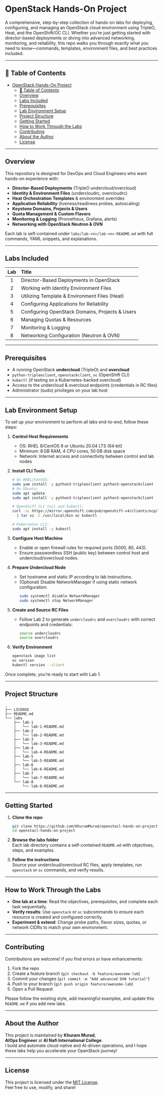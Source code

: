 # OpenStack Hands-On Project

A comprehensive, step-by-step collection of hands-on labs for deploying, configuring, and managing an OpenStack cloud environment using TripleO, Heat, and the OpenShift/OC CLI. Whether you’re just getting started with director-based deployments or diving into advanced networking, monitoring, and reliability, this repo walks you through exactly what you need to know—commands, templates, environment files, and best practices included.

---

## 📖 Table of Contents

- [OpenStack Hands-On Project](#openstack-hands-on-project)
  - [📖 Table of Contents](#-table-of-contents)
  - [Overview](#overview)
  - [Labs Included](#labs-included)
  - [Prerequisites](#prerequisites)
  - [Lab Environment Setup](#lab-environment-setup)
  - [Project Structure](#project-structure)
  - [Getting Started](#getting-started)
  - [How to Work Through the Labs](#how-to-work-through-the-labs)
  - [Contributing](#contributing)
  - [About the Author](#about-the-author)
  - [License](#license)

---

## Overview

This repository is designed for DevOps and Cloud Engineers who want hands-on experience with:
- **Director-Based Deployments** (TripleO undercloud/overcloud)  
- **Identity & Environment Files** (undercloudrc, overcloudrc)  
- **Heat Orchestration Templates** & environment overrides  
- **Application Reliability** (liveness/readiness probes, autoscaling)  
- **Keystone Domains, Projects & Users**  
- **Quota Management & Custom Flavors**  
- **Monitoring & Logging** (Prometheus, Grafana, alerts)  
- **Networking with OpenStack Neutron & OVN**

Each lab is self-contained under `labs/lab-<n>/lab-<n>-README.md` with full commands, YAML snippets, and explanations.

---

## Labs Included

| Lab   | Title                                                      |
| :---: | :--------------------------------------------------------- |
| 1     | Director-Based Deployments in OpenStack                    |
| 2     | Working with Identity Environment Files                    |
| 3     | Utilizing Template & Environment Files (Heat)              |
| 4     | Configuring Applications for Reliability                   |
| 5     | Configuring OpenStack Domains, Projects & Users            |
| 6     | Managing Quotas & Resources                                |
| 7     | Monitoring & Logging                                       |
| 8     | Networking Configuration (Neutron & OVN)                   |

---

## Prerequisites

- A running OpenStack **undercloud** (TripleO) and **overcloud**  
- `python-tripleoclient`, `openstackclient`, `oc` (OpenShift CLI)  
- `kubectl` (if testing on a Kubernetes-backed overcloud)  
- Access to the undercloud & overcloud endpoints (credentials in RC files)  
- Administrator (sudo) privileges on your lab host

---

## Lab Environment Setup

To set up your environment to perform all labs end-to-end, follow these steps:

1. **Control Host Requirements**  
   - OS: RHEL 8/CentOS 8 or Ubuntu 20.04 LTS (64‑bit)  
   - Minimum: 8 GB RAM, 4 CPU cores, 50 GB disk space  
   - Network: Internet access and connectivity between control and lab nodes

2. **Install CLI Tools**  
   ```bash
   # On RHEL/CentOS:
   sudo yum install -y python3-tripleoclient python3-openstackclient
   # On Ubuntu:
   sudo apt update
   sudo apt install -y python3-tripleoclient python3-openstackclient

   # OpenShift CLI (oc) and kubectl:
   curl -sL https://mirror.openshift.com/pub/openshift-v4/clients/ocp/latest/openshift-client-linux.tar.gz \
     | tar xz -C /usr/local/bin oc kubectl

   # Kubernetes CLI:
   sudo apt install -y kubectl
   ```

3. **Configure Host Machine**  
   - Enable or open firewall rules for required ports (5000, 80, 443).  
   - Ensure passwordless SSH (public key) between control host and undercloud/overcloud nodes.

4. **Prepare Undercloud Node**  
   - Set hostname and static IP according to lab instructions.  
   - (Optional) Disable NetworkManager if using static network configuration:
     ```bash
     sudo systemctl disable NetworkManager
     sudo systemctl stop NetworkManager
     ```

5. **Create and Source RC Files**  
   - Follow Lab 2 to generate `undercloudrc` and `overcloudrc` with correct endpoints and credentials:
     ```bash
     source undercloudrc
     source overcloudrc
     ```

6. **Verify Environment**  
   ```bash
   openstack image list
   oc version
   kubectl version --client
   ```

Once complete, you’re ready to start with Lab 1.

---

## Project Structure

```
.
├── LICENSE
├── README.md
└── labs
    ├── lab-1
    │   └── lab-1-README.md
    ├── lab-2
    │   └── lab-2-README.md
    ├── lab-3
    │   └── lab-3-README.md
    ├── lab-4
    │   └── lab-4-README.md
    ├── lab-5
    │   └── lab-5-README.md
    ├── lab-6
    │   └── lab-6-README.md
    ├── lab-7
    │   └── lab-7-README.md
    └── lab-8
        └── lab-8-README.md
```

---

## Getting Started

1. **Clone the repo**  
   ```bash
   git clone https://github.com/KhuramMurad/openstacl-hands-on-project.git
   cd openstacl-hands-on-project
   ```

2. **Browse the labs folder**  
   Each lab directory contains a self-contained `README.md` with objectives, steps, and examples.

3. **Follow the instructions**  
   Source your undercloud/overcloud RC files, apply templates, run `openstack` or `oc` commands, and verify results.

---

## How to Work Through the Labs

- **One lab at a time**: Read the objectives, prerequisites, and complete each task sequentially.  
- **Verify results**: Use `openstack` or `oc` subcommands to ensure each resource is created and configured correctly.  
- **Experiment & extend**: Change probe paths, flavor sizes, quotas, or network CIDRs to match your own environment.

---

## Contributing

Contributions are welcome! If you find errors or have enhancements:

1. Fork the repo  
2. Create a feature branch (`git checkout -b feature/awesome-lab`)  
3. Commit your changes (`git commit -m "Add advanced OVN tutorial"`)  
4. Push to your branch (`git push origin feature/awesome-lab`)  
5. Open a Pull Request

Please follow the existing style, add meaningful examples, and update this `README.md` if you add new labs.

---

## About the Author

This project is maintained by **Khuram Murad**,  
**AIOps Engineer** at **Al Nafi International College**.  
I build and automate cloud-native and AI-driven operations, and I hope these labs help you accelerate your OpenStack journey!

---

## License

This project is licensed under the [MIT License](LICENSE).  
Feel free to use, modify, and share!

